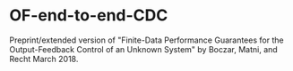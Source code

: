 # OF-end-to-end-CDC
Preprint/extended version of "Finite-Data Performance Guarantees for the Output-Feedback Control of an Unknown System" by Boczar, Matni, and Recht March 2018.
